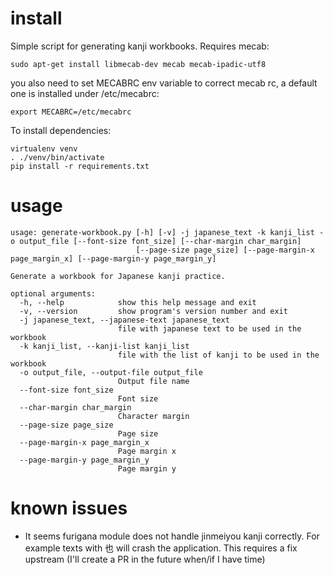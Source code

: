 # install

Simple script for generating kanji workbooks. Requires mecab:

```
sudo apt-get install libmecab-dev mecab mecab-ipadic-utf8
```

you also need to set MECABRC env variable to correct mecab rc,
a default one is installed under /etc/mecabrc:

```
export MECABRC=/etc/mecabrc
```

To install dependencies:

```
virtualenv venv
. ./venv/bin/activate
pip install -r requirements.txt
```

# usage

```
usage: generate-workbook.py [-h] [-v] -j japanese_text -k kanji_list -o output_file [--font-size font_size] [--char-margin char_margin]
                            [--page-size page_size] [--page-margin-x page_margin_x] [--page-margin-y page_margin_y]

Generate a workbook for Japanese kanji practice.

optional arguments:
  -h, --help            show this help message and exit
  -v, --version         show program's version number and exit
  -j japanese_text, --japanese-text japanese_text
                        file with japanese text to be used in the workbook
  -k kanji_list, --kanji-list kanji_list
                        file with the list of kanji to be used in the workbook
  -o output_file, --output-file output_file
                        Output file name
  --font-size font_size
                        Font size
  --char-margin char_margin
                        Character margin
  --page-size page_size
                        Page size
  --page-margin-x page_margin_x
                        Page margin x
  --page-margin-y page_margin_y
                        Page margin y
```

# known issues

- It seems furigana module does not handle jinmeiyou kanji correctly. For
example texts with 也 will crash the application. This requires a fix
upstream (I'll create a PR in the future when/if I have time)
